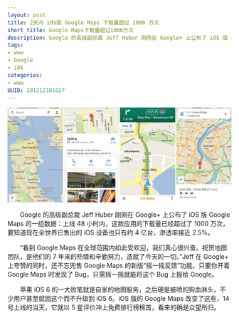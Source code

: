 ```yaml
--- 
layout: post
title: 2天内 iOS版 Google Maps 下载量超过 1000 万次
short_title: Google Maps下载量超过1000万次
description: Google 的高级副总裁 Jeff Huber 刚刚在 Google+ 上公布了 iOS 版 Google Maps 的一组数据：上线 48 小时内，这款应用的下载量已经超过了 1000 万次，要知道现在全世界已售出的 iOS 设备也只有约 4 亿台，渗透率接近 2.5%。
tags: 
- www
- Google
- iOS
categories:
- www
UUID: 201212181027
---
```

<img src="/media/pub/web/google-map.jpeg" width="580px"></img>

　　Google 的高级副总裁 Jeff Huber 刚刚在 Google+ 上公布了 iOS 版 Google Maps 的一组数据：上线 48 小时内，这款应用的下载量已经超过了 1000 万次，要知道现在全世界已售出的 iOS 设备也只有约 4 亿台，渗透率接近 2.5%。

　　“看到 Google Maps 在全球范围内如此受欢迎，我们真心很兴奋。祝贺地图团队，是他们的 7 年来的热情和辛勤努力，造就了今天的一切。”Jeff 在 Google+ 上夸赞的同时，还不忘兜售 Google Maps 的新版“摇一摇反馈”功能，只要你开着 Google Maps 时发现了 Bug，只需摇一摇就能将这个 Bug 上报给 Google。

　　苹果 iOS 6 的一大败笔就是自家的地图服务，之后硬是被喷的狗血淋头，不少用户甚至就因这个而不升级到 iOS 6。iOS 版的 Google Maps 改变了这些，14 号上线的当天，它就以 5 星评价冲上免费排行榜榜首，看来的确是众望所归。
